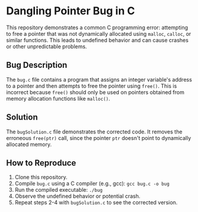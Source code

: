 # Dangling Pointer Bug in C

This repository demonstrates a common C programming error: attempting to free a pointer that was not dynamically allocated using `malloc`, `calloc`, or similar functions. This leads to undefined behavior and can cause crashes or other unpredictable problems.

## Bug Description
The `bug.c` file contains a program that assigns an integer variable's address to a pointer and then attempts to free the pointer using `free()`. This is incorrect because `free()` should only be used on pointers obtained from memory allocation functions like `malloc()`.

## Solution
The `bugSolution.c` file demonstrates the corrected code.  It removes the erroneous `free(ptr)` call, since the pointer `ptr` doesn't point to dynamically allocated memory.  

## How to Reproduce
1. Clone this repository.
2. Compile `bug.c` using a C compiler (e.g., gcc):  `gcc bug.c -o bug`
3. Run the compiled executable: `./bug`
4. Observe the undefined behavior or potential crash.
5. Repeat steps 2-4 with `bugSolution.c` to see the corrected version.